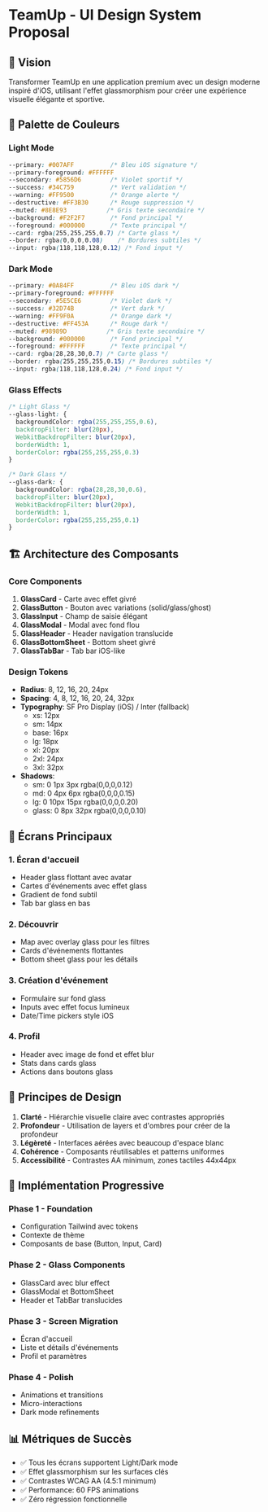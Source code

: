# TeamUp - UI Design System Proposal

## 🎨 Vision

Transformer TeamUp en une application premium avec un design moderne inspiré d'iOS, utilisant l'effet glassmorphism pour créer une expérience visuelle élégante et sportive.

## 🌈 Palette de Couleurs

### Light Mode

```css
--primary: #007AFF          /* Bleu iOS signature */
--primary-foreground: #FFFFFF
--secondary: #5856D6        /* Violet sportif */
--success: #34C759          /* Vert validation */
--warning: #FF9500          /* Orange alerte */
--destructive: #FF3B30      /* Rouge suppression */
--muted: #8E8E93           /* Gris texte secondaire */
--background: #F2F2F7       /* Fond principal */
--foreground: #000000       /* Texte principal */
--card: rgba(255,255,255,0.7) /* Carte glass */
--border: rgba(0,0,0,0.08)    /* Bordures subtiles */
--input: rgba(118,118,128,0.12) /* Fond input */
```

### Dark Mode

```css
--primary: #0A84FF          /* Bleu iOS dark */
--primary-foreground: #FFFFFF
--secondary: #5E5CE6        /* Violet dark */
--success: #32D74B          /* Vert dark */
--warning: #FF9F0A          /* Orange dark */
--destructive: #FF453A      /* Rouge dark */
--muted: #98989D           /* Gris texte secondaire */
--background: #000000       /* Fond principal */
--foreground: #FFFFFF       /* Texte principal */
--card: rgba(28,28,30,0.7) /* Carte glass */
--border: rgba(255,255,255,0.15) /* Bordures subtiles */
--input: rgba(118,118,128,0.24) /* Fond input */
```

### Glass Effects

```css
/* Light Glass */
--glass-light: {
  backgroundColor: rgba(255,255,255,0.6),
  backdropFilter: blur(20px),
  WebkitBackdropFilter: blur(20px),
  borderWidth: 1,
  borderColor: rgba(255,255,255,0.3)
}

/* Dark Glass */
--glass-dark: {
  backgroundColor: rgba(28,28,30,0.6),
  backdropFilter: blur(20px),
  WebkitBackdropFilter: blur(20px),
  borderWidth: 1,
  borderColor: rgba(255,255,255,0.1)
}
```

## 🏗️ Architecture des Composants

### Core Components

1. **GlassCard** - Carte avec effet givré
2. **GlassButton** - Bouton avec variations (solid/glass/ghost)
3. **GlassInput** - Champ de saisie élégant
4. **GlassModal** - Modal avec fond flou
5. **GlassHeader** - Header navigation translucide
6. **GlassBottomSheet** - Bottom sheet givré
7. **GlassTabBar** - Tab bar iOS-like

### Design Tokens

- **Radius**: 8, 12, 16, 20, 24px
- **Spacing**: 4, 8, 12, 16, 20, 24, 32px
- **Typography**: SF Pro Display (iOS) / Inter (fallback)
  - xs: 12px
  - sm: 14px
  - base: 16px
  - lg: 18px
  - xl: 20px
  - 2xl: 24px
  - 3xl: 32px
- **Shadows**:
  - sm: 0 1px 3px rgba(0,0,0,0.12)
  - md: 0 4px 6px rgba(0,0,0,0.15)
  - lg: 0 10px 15px rgba(0,0,0,0.20)
  - glass: 0 8px 32px rgba(0,0,0,0.10)

## 📱 Écrans Principaux

### 1. Écran d'accueil

- Header glass flottant avec avatar
- Cartes d'événements avec effet glass
- Gradient de fond subtil
- Tab bar glass en bas

### 2. Découvrir

- Map avec overlay glass pour les filtres
- Cards d'événements flottantes
- Bottom sheet glass pour les détails

### 3. Création d'événement

- Formulaire sur fond glass
- Inputs avec effet focus lumineux
- Date/Time pickers style iOS

### 4. Profil

- Header avec image de fond et effet blur
- Stats dans cards glass
- Actions dans boutons glass

## 🎯 Principes de Design

1. **Clarté** - Hiérarchie visuelle claire avec contrastes appropriés
2. **Profondeur** - Utilisation de layers et d'ombres pour créer de la profondeur
3. **Légèreté** - Interfaces aérées avec beaucoup d'espace blanc
4. **Cohérence** - Composants réutilisables et patterns uniformes
5. **Accessibilité** - Contrastes AA minimum, zones tactiles 44x44px

## 🚀 Implémentation Progressive

### Phase 1 - Foundation

- Configuration Tailwind avec tokens
- Contexte de thème
- Composants de base (Button, Input, Card)

### Phase 2 - Glass Components

- GlassCard avec blur effect
- GlassModal et BottomSheet
- Header et TabBar translucides

### Phase 3 - Screen Migration

- Écran d'accueil
- Liste et détails d'événements
- Profil et paramètres

### Phase 4 - Polish

- Animations et transitions
- Micro-interactions
- Dark mode refinements

## 📊 Métriques de Succès

- ✅ Tous les écrans supportent Light/Dark mode
- ✅ Effet glassmorphism sur les surfaces clés
- ✅ Contrastes WCAG AA (4.5:1 minimum)
- ✅ Performance: 60 FPS animations
- ✅ Zéro régression fonctionnelle

